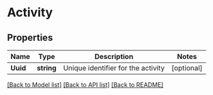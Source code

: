 # Activity

## Properties
Name | Type | Description | Notes
------------ | ------------- | ------------- | -------------
**Uuid** | **string** | Unique identifier for the activity | [optional] 

[[Back to Model list]](../README.md#documentation-for-models) [[Back to API list]](../README.md#documentation-for-api-endpoints) [[Back to README]](../README.md)


